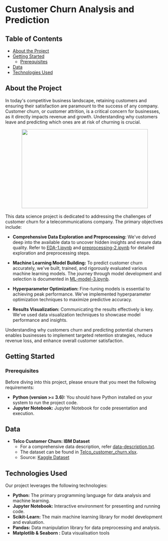 # Customer Churn Analysis and Prediction

## Table of Contents

- [About the Project](#about-the-project)
- [Getting Started](#getting-started)
  - [Prerequisites](#prerequisites)
- [Data](#data)
- [Technologies Used](#technologies-used)


## About the Project <a name="about-the-project"></a>

In today's competitive business landscape, retaining customers and ensuring their satisfaction are paramount to the success of any company. Customer churn, or customer attrition, is a critical concern for businesses, as it directly impacts revenue and growth. Understanding why customers leave and predicting which ones are at risk of churning is crucial.
<br> 
<div align="center">
  <img src="https://cdn.analyticsvidhya.com/wp-content/uploads/2019/05/customer-churn-edit.jpeg" height="250" width="400">
</div>
<br> 
This data science project is dedicated to addressing the challenges of customer churn for a telecommunications company. The primary objectives include:

- **Comprehensive Data Exploration and Preprocessing:** We've delved deep into the available data to uncover hidden insights and ensure data quality. Refer to [EDA-1.ipynb](EDA-1.ipynb) and [preprocessing-2.ipynb](preprocessing-2.ipynb) for detailed exploration and preprocessing steps.

- **Machine Learning Model Building:** To predict customer churn accurately, we've built, trained, and rigorously evaluated various machine learning models. The journey through model development and selection is documented in [ML-model-3.ipynb](ML-model-3.ipynb).

- **Hyperparameter Optimization:** Fine-tuning models is essential to achieving peak performance. We've implemented hyperparameter optimization techniques to maximize predictive accuracy.

- **Results Visualization:** Communicating the results effectively is key. We've used data visualization techniques to showcase model performance and insights.

Understanding why customers churn and predicting potential churners enables businesses to implement targeted retention strategies, reduce revenue loss, and enhance overall customer satisfaction.

## Getting Started <a name="getting-started"></a>

### Prerequisites

Before diving into this project, please ensure that you meet the following requirements:

- **Python (version >= 3.6):** You should have Python installed on your system to run the project code.
- **Jupyter Notebook:** Jupyter Notebook for code presentation and execution.

## Data <a name="data"></a>

- **Telco Customer Churn: IBM Dataset**
  - For a comprehensive data description, refer [data-description.txt](data-description.txt).
  - The dataset can be found in [Telco_customer_churn.xlsx](Telco_customer_churn.xlsx).
  - Source: [Kaggle Dataset](https://www.kaggle.com/datasets/yeanzc/telco-customer-churn-ibm-dataset/data)

## Technologies Used <a name="technologies-used"></a>

Our project leverages the following technologies:

- **Python:** The primary programming language for data analysis and machine learning.
- **Jupyter Notebook:** Interactive environment for presenting and running code.
- **Scikit-Learn:** The main machine learning library for model development and evaluation.
- **Pandas:** Data manipulation library for data preprocessing and analysis.
- **Matplotlib & Seaborn :** Data visualisation tools
